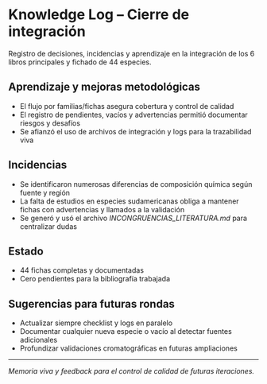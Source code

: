 # Knowledge Log – Cierre de integración

Registro de decisiones, incidencias y aprendizaje en la integración de los 6 libros principales y fichado de 44 especies.

## Aprendizaje y mejoras metodológicas
- El flujo por familias/fichas asegura cobertura y control de calidad
- El registro de pendientes, vacíos y advertencias permitió documentar riesgos y desafíos
- Se afianzó el uso de archivos de integración y logs para la trazabilidad viva

## Incidencias
- Se identificaron numerosas diferencias de composición química según fuente y región
- La falta de estudios en especies sudamericanas obliga a mantener fichas con advertencias y llamados a la validación
- Se generó y usó el archivo *INCONGRUENCIAS_LITERATURA.md* para centralizar dudas

## Estado
- 44 fichas completas y documentadas
- Cero pendientes para la bibliografía trabajada

## Sugerencias para futuras rondas
- Actualizar siempre checklist y logs en paralelo
- Documentar cualquier nueva especie o vacío al detectar fuentes adicionales
- Profundizar validaciones cromatográficas en futuras ampliaciones

---
*Memoria viva y feedback para el control de calidad de futuras iteraciones.*

